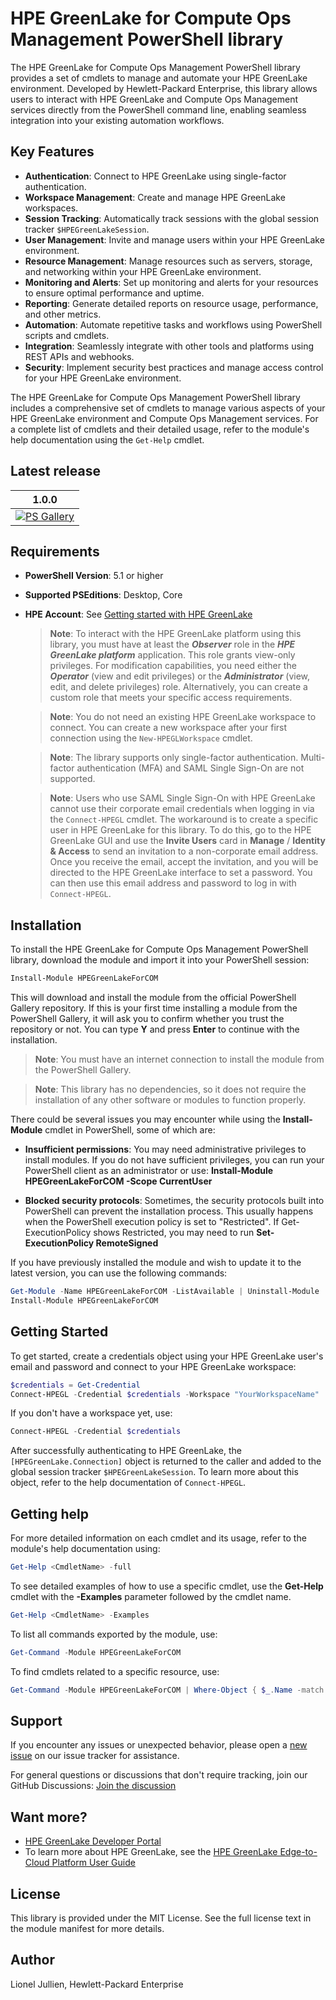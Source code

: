 # HPE GreenLake for Compute Ops Management PowerShell library 

The HPE GreenLake for Compute Ops Management PowerShell library provides a set of cmdlets to manage and automate your HPE GreenLake environment. Developed by Hewlett-Packard Enterprise, this library allows users to interact with HPE GreenLake and Compute Ops Management services directly from the PowerShell command line, enabling seamless integration into your existing automation workflows.


## Key Features

- **Authentication**: Connect to HPE GreenLake using single-factor authentication.
- **Workspace Management**: Create and manage HPE GreenLake workspaces.
- **Session Tracking**: Automatically track sessions with the global session tracker `$HPEGreenLakeSession`.
- **User Management**: Invite and manage users within your HPE GreenLake environment.
- **Resource Management**: Manage resources such as servers, storage, and networking within your HPE GreenLake environment.
- **Monitoring and Alerts**: Set up monitoring and alerts for your resources to ensure optimal performance and uptime.
- **Reporting**: Generate detailed reports on resource usage, performance, and other metrics.
- **Automation**: Automate repetitive tasks and workflows using PowerShell scripts and cmdlets.
- **Integration**: Seamlessly integrate with other tools and platforms using REST APIs and webhooks.
- **Security**: Implement security best practices and manage access control for your HPE GreenLake environment.

The HPE GreenLake for Compute Ops Management PowerShell library includes a comprehensive set of cmdlets to manage various aspects of your HPE GreenLake environment and Compute Ops Management services. For a complete list of cmdlets and their detailed usage, refer to the module's help documentation using the `Get-Help` cmdlet.


## Latest release

1.0.0 |
------------ |
[![PS Gallery][GL-master-psgallery-badge]][GL-master-psgallery-link] |


## Requirements 

- **PowerShell Version**: 5.1 or higher
- **Supported PSEditions**: Desktop, Core
- **HPE Account**: See [Getting started with HPE GreenLake](https://support.hpe.com/hpesc/public/docDisplay?docId=a00120892en_us&page=GUID-497192AA-FDC2-49C5-B572-0D2F58A23745.html)

    > **Note**: To interact with the HPE GreenLake platform using this library, you must have at least the ***Observer*** role in the ***HPE GreenLake platform*** application. This role grants view-only privileges. For modification capabilities, you need either the ***Operator*** (view and edit privileges) or the ***Administrator*** (view, edit, and delete privileges) role. Alternatively, you can create a custom role that meets your specific access requirements.

    > **Note**: You do not need an existing HPE GreenLake workspace to connect. You can create a new workspace after your first connection using the `New-HPEGLWorkspace` cmdlet.

    > **Note**: The library supports only single-factor authentication. Multi-factor authentication (MFA) and SAML Single Sign-On are not supported.

    > **Note**: Users who use SAML Single Sign-On with HPE GreenLake cannot use their corporate email credentials when logging in via the `Connect-HPEGL` cmdlet. The workaround is to create a specific user in HPE GreenLake for this library. To do this, go to the HPE GreenLake GUI and use the **Invite Users** card in **Manage** / **Identity & Access** to send an invitation to a non-corporate email address. Once you receive the email, accept the invitation, and you will be directed to the HPE GreenLake interface to set a password. You can then use this email address and password to log in with `Connect-HPEGL`.



## Installation 

To install the HPE GreenLake for Compute Ops Management PowerShell library, download the module and import it into your PowerShell session:

```powerShell
Install-Module HPEGreenLakeForCOM
```

This will download and install the module from the official PowerShell Gallery repository. If this is your first time installing a module from the PowerShell Gallery, it will ask you to confirm whether you trust the repository or not. You can type **Y** and press **Enter** to continue with the installation.

>**Note**: You must have an internet connection to install the module from the PowerShell Gallery. 

>**Note**: This library has no dependencies, so it does not require the installation of any other software or modules to function properly.

There could be several issues you may encounter while using the **Install-Module** cmdlet in PowerShell, some of which are:

* **Insufficient permissions**: You may need administrative privileges to install modules. If you do not have sufficient privileges, you can run your PowerShell client as an administrator or use: **Install-Module HPEGreenLakeForCOM -Scope CurrentUser**
    
* **Blocked security protocols**: Sometimes, the security protocols built into PowerShell can prevent the installation process. This usually happens when the PowerShell execution policy is set to "Restricted". If Get-ExecutionPolicy shows Restricted, you may need to run **Set-ExecutionPolicy RemoteSigned**

If you have previously installed the module and wish to update it to the latest version, you can use the following commands:

```PowerShell
Get-Module -Name HPEGreenLakeForCOM -ListAvailable | Uninstall-Module
Install-Module HPEGreenLakeForCOM
```


## Getting Started

To get started, create a credentials object using your HPE GreenLake user's email and password and connect to your HPE GreenLake workspace:


```powerShell
$credentials = Get-Credential
Connect-HPEGL -Credential $credentials -Workspace "YourWorkspaceName"
```

If you don't have a workspace yet, use:

```powerShell
Connect-HPEGL -Credential $credentials 
```

After successfully authenticating to HPE GreenLake, the `[HPEGreenLake.Connection]` object is returned to the caller and added to the global session tracker `$HPEGreenLakeSession`. 
To learn more about this object, refer to the help documentation of `Connect-HPEGL`.


## Getting help

For more detailed information on each cmdlet and its usage, refer to the module's help documentation using:

```PowerShell
Get-Help <CmdletName> -full
```

To see detailed examples of how to use a specific cmdlet, use the **Get-Help** cmdlet with the **\-Examples** parameter followed by the cmdlet name.

```PowerShell
Get-Help <CmdletName> -Examples
```
To list all commands exported by the module, use:

```PowerShell
Get-Command -Module HPEGreenLakeForCOM
```

To find cmdlets related to a specific resource, use:

```PowerShell
Get-Command -Module HPEGreenLakeForCOM | Where-Object { $_.Name -match "<ResourceName>" }
```


## Support

If you encounter any issues or unexpected behavior, please open a [new issue][new-issue-link] on our issue tracker for assistance.

For general questions or discussions that don't require tracking, join our GitHub Discussions: [Join the discussion][github-chat-link]

## Want more?

* [HPE GreenLake Developer Portal](https://developer.greenlake.hpe.com/)
* To learn more about HPE GreenLake, see the [HPE GreenLake Edge-to-Cloud Platform User Guide](https://support.hpe.com/hpesc/public/docDisplay?docId=a00120892en_us)

<!-- markdown variables links -->

[GL-master-psgallery-badge]: https://img.shields.io/powershellgallery/dt/HPEGreenLake?label=PSGallery
[GL-master-psgallery-link]: https://www.powershellgallery.com/packages/HPEGreenLakeForCOM


<!-- MISC DO NOT TOUCH -->
[new-issue-badge-url]: https://img.shields.io/badge/issues-new-yellowgreen?style=flat&logo=github
[new-issue-link]: https://github.com/jullienl/HPE-COM-PowerShell-library/issues
[github-chat-badge-url]: https://img.shields.io/badge/chat-on%20github%20discussions-green?style=flat&logo=gitter
[github-chat-link]: https://github.com/jullienl/HPE-COM-PowerShell-library/discussions


## License
This library is provided under the MIT License. See the full license text in the module manifest for more details.

## Author
Lionel Jullien, Hewlett-Packard Enterprise